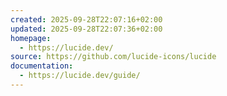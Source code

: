 ```yaml
---
created: 2025-09-28T22:07:16+02:00
updated: 2025-09-28T22:07:36+02:00
homepage:
  - https://lucide.dev/
source: https://github.com/lucide-icons/lucide
documentation:
  - https://lucide.dev/guide/
---
```

